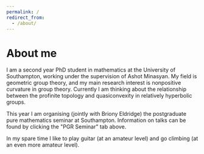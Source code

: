 ```yaml
---
permalink: /
redirect_from:
  - /about/
---
```


# About me

I am a second year PhD student in mathematics at the University of Southampton, working under the supervision of Ashot Minasyan.
My field is geometric group theory, and my main research interest is nonpositive curvature in group theory.
Currently I am thinking about the relationship between the profinite topology and quasiconvexity in relatively hyperbolic groups.

This year I am organising (jointly with Briony Eldridge) the postgraduate pure mathematics seminar at Southampton.
Information on talks can be found by clicking the "PGR Seminar" tab above.

In my spare time I like to play guitar (at an amateur level) and go climbing (at an even more amateur level).
